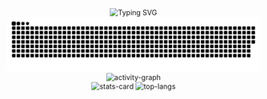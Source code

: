 <div align="center">
    <img src="https://readme-typing-svg.demolab.com?duration=8000&size=28&color=70a5fd&font=Rammetto One&pause=5000&center=true&vCenter=true&width=800&lines=console.log('welcome')" alt="Typing SVG" />
</div>
<div align="center">
    <picture>
        <source media="(prefers-color-scheme: dark)" srcset="https://raw.githubusercontent.com/LHabc-me/LHabc-me/output/github-contribution-grid-snake-dark.svg">
        <source media="(prefers-color-scheme: light)" srcset="https://raw.githubusercontent.com/LHabc-me/LHabc-me/output/github-contribution-grid-snake.svg">
        <img alt="snake" src="https://raw.githubusercontent.com/LHabc-me/LHabc-me/output/github-contribution-grid-snake.svg">
    </picture>
</div>
<div align="center">
    <picture align="center">
        <source media="(prefers-color-scheme: dark)" 
                srcset="https://github-readme-activity-graph.cyclic.app/graph?username=LHabc-me&theme=tokyo-night&hide_border=true">
        <source media="(prefers-color-scheme: light)" 
                srcset="https://github-readme-activity-graph.cyclic.app/graph?username=LHabc-me&theme=minimal&hide_border=true">
        <img alt="activity-graph" 
                src="https://github-readme-activity-graph.cyclic.app/graph?username=LHabc-me&theme=minimal&hide_border=true">
    </picture>
<div>
<div align="center">
    <picture align="center"
             height=251rm>
        <source align="center"
                height=251rm
                media="(prefers-color-scheme: dark)" 
                srcset="https://github-readme-stats.vercel.app/api?username=LHabc-me&count_private=true&theme=tokyonight&hide_border=true">
        <source align="center"
                height=251rm
                media="(prefers-color-scheme: light)" 
                srcset="https://github-readme-stats.vercel.app/api?username=LHabc-me&count_private=true&hide_border=true">
        <img align="center"
             height=251rm
             alt="stats-card" 
             src="https://github-readme-stats.vercel.app/api?username=LHabc-me&count_private=true&hide_border=true">
    </picture>
    <picture align="center"
             height=250rm>
        <source align="center"
                height=250rm
                media="(prefers-color-scheme: dark)" 
                srcset="https://github-readme-stats.vercel.app/api/top-langs/?username=LHabc-me&theme=tokyonight&hide_border=true">
        <source align="center"
                height=250rm
                media="(prefers-color-scheme: light)" 
                srcset="https://github-readme-stats.vercel.app/api/top-langs/?username=LHabc-me&hide_border=true">
        <img align="center"
             height=250rm
             alt="top-langs" 
             src=“https://github-readme-stats.vercel.app/api/top-langs/?username=LHabc-me&hide_border=true”>
    </picture>
</div>
